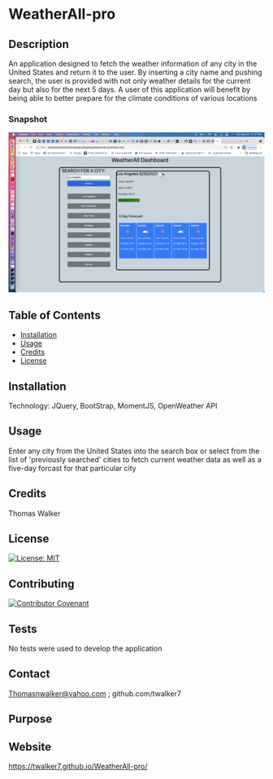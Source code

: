 # WeatherAll-pro

## Description 

 
 An application designed to fetch the weather information of any city in the United States and return it to the user. 
 By inserting a city name and pushing search, the user is provided with not only weather details for the current day but also for the next 5 days. 
 A user of this application will benefit by being able to better prepare for the climate conditions of various locations 


 ### Snapshot

![](screenshot1.png)



## Table of Contents

* [Installation](#installation)
* [Usage](#usage)
* [Credits](#credits)
* [License](#license)


## Installation

Technology: JQuery, BootStrap, MomentJS, OpenWeather API

## Usage 

Enter any city from the United States into the search box or select from the list of 'previously searched' cities to fetch current weather data as well as a five-day forcast for that particular city


## Credits

Thomas Walker 

## License

[![License: MIT](https://img.shields.io/badge/License-MIT-yellow.svg)](https://opensource.org/licenses/MIT)


## Contributing

[![Contributor Covenant](https://img.shields.io/badge/Contributor%20Covenant-2.0-4baaaa.svg)](code_of_conduct.md)
    


## Tests
 No tests were used to develop the application 
        

## Contact

 Thomasnwalker@yahoo.com ; github.com/twalker7















## Purpose 


## Website 
https://twalker7.github.io/WeatherAll-pro/

